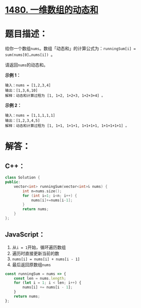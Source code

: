 # [1480. 一维数组的动态和](https://leetcode-cn.com/problems/running-sum-of-1d-array/)

# 题目描述：

给你一个数组`nums`。数组「动态和」的计算公式为：`runningSum[i] = sum(nums[0]…nums[i]) `。

请返回`nums`的动态和。



**示例 1：**

```
输入：nums = [1,2,3,4]
输出：[1,3,6,10]
解释：动态和计算过程为 [1, 1+2, 1+2+3, 1+2+3+4] 。
```

**示例 2：**

```
输入：nums = [1,1,1,1,1]
输出：[1,2,3,4,5]
解释：动态和计算过程为 [1, 1+1, 1+1+1, 1+1+1+1, 1+1+1+1+1] 。
```

# 解答：

## C++：
```Cpp
class Solution {
public:
    vector<int> runningSum(vector<int>& nums) {
        int n=nums.size();
        for (int i=1; i<n; i++) {
            nums[i]+=nums[i-1];
        }
        return nums;
    }
};
```


## JavaScript：

1. 从`i = 1`开始，循环遍历数组
2. 遍历时直接更新当前的数
3. `nums[i] = nums[i] + nums[i - 1]`
4. 最后返回原数组`nums`

```javascript
const runningSum = nums => {
    const len = nums.length;
    for (let i = 1; i < len; i++) {
        nums[i] += nums[i - 1];
    }
    return nums;
};
```
